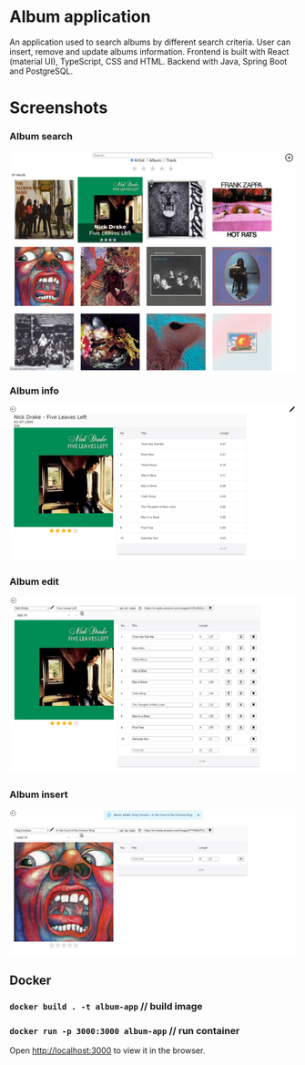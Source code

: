 # Album application

An application used to search albums by different search criteria. User can insert, remove and update albums information. Frontend is built with React (material UI), TypeScript, CSS and HTML. Backend with Java, Spring Boot and PostgreSQL. 

# Screenshots

### Album search

<img src="readmeImages/search.png" width="600">

### Album info

<img src="readmeImages/info.png" width="600">

### Album edit

<img src="readmeImages/edit.png" width="600">

### Album insert

<img src="readmeImages/insert.png" width="600">

## Docker
### `docker build . -t album-app` // build image
### `docker run -p 3000:3000 album-app` // run container

Open [http://localhost:3000](http://localhost:3000) to view it in the browser.
